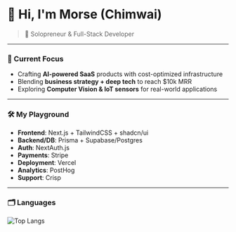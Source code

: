 # 👋 Hi, I'm Morse (Chimwai)
> 🦜 Solopreneur & Full-Stack Developer

---

### 🌱 Current Focus
- Crafting **AI-powered SaaS** products with cost-optimized infrastructure  
- Blending **business strategy + deep tech** to reach $10k MRR  
- Exploring **Computer Vision & IoT sensors** for real-world applications  

---

### 🛠️ My Playground
- **Frontend**: Next.js + TailwindCSS + shadcn/ui  
- **Backend/DB**: Prisma + Supabase/Postgres  
- **Auth**: NextAuth.js  
- **Payments**: Stripe  
- **Deployment**: Vercel  
- **Analytics**: PostHog  
- **Support**: Crisp  

---

### 🗂️ Languages
![Top Langs](https://github-readme-stats.vercel.app/api/top-langs/?username=morsechimwai&layout=compact&theme=radical)
